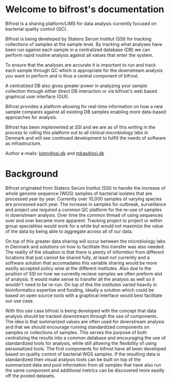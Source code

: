 # Welcome to bifrost's documentation

Bifrost is a sharing platform/LIMS for data analysis currently focused on bacterial quality control (QC).

Bifrost is being developed by Statens Serum Institut (SSI) for tracking collections of samples at the sample level. By tracking what analyses have been run against each sample in a centralized database (DB) we can perform rapid routine analysis against all values that enter the system.

To ensure that the analyses are accurate it is important to run and track each sample through QC which is appropriate for the downstream analysis you want to perform and is thus a central component of bifrost.

A centralized DB also gives greater power in analyzing your sample collection through either direct DB interaction or via bifrost's web based graphical user interface (GUI).

Bifrost provides a platform allowing for real-time information on how a new sample compares against all existing DB samples enabling more data-based approaches for analysis.

Bifrost has been implemented at SSI and we are as of this writing in the process to rolling this platform out to all clinical microbiology labs in Denmark and will see continued development to fulfill the needs of software as infrastructure.

Author e-mails: kimn@ssi.dk and mbas@ssi.dk

# Background

Bifrost originated from Statens Serum Institut (SSI) to handle the increase of whole genome sequence (WGS) samples of bacterial isolates that are processed year by year. Currently over 10,000 samples of varying species are processed each year. The increase in samples for outbreak, surveillance and project use required a common QC platform for the re-use of samples in downstream analysis. Over time the common thread of using sequences over and over became more apparent. Tracking project to project or within group specialities would work for a while but would not maximize the value of the data by being able to aggregate across all of our data.

On top of this greater data sharing will occur between the microbiology labs in Denmark and solutions on how to facilitate this transfer was also needed. The reality of the situation is that there is plenty of informtion from different locations that just cannot be shared fully, at least not currently and a software solution that accomadates this variable sharing would be more easilly accepted policy wise at the different institutes. Also due to the position of SSI on how we currently recieve samples we often preform alot of analysis. It would make sense to transfer all the analysis as well so it wouldn't need to be re-run. On top of this the institutes varied heavily in bioinformatics expertise and funding, ideally a solution which could be based on open source tools with a graphical interface would best facilitate our use case.

With this use case bifrost is being developed with the concept that data analysis should be tracked downstream through the use of components. The idea is that summarized values are often used for downstream analysis and that we should encourage running standardized components on samples or collections of samples. This serves the purpose of both centralizing the results into a common database and encouraging the use of standardized tools for analysis, while still allowing the flexibility of using personalized tools. The first components for bifrost have all been developed based on quality control of bacterial WGS samples. If the resulting data is standardized then visual analysis tools can be built on top of the summarized data and pool information from all samples that have also run the same component and additional metrics can be discovered more easilly off the pooled datasets.